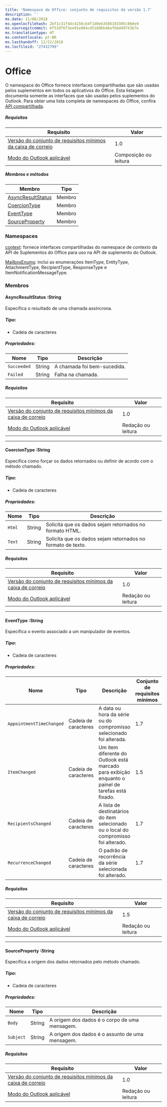 ```yaml
---
title: 'Namespace do Office: conjunto de requisitos da versão 1.7'
description: ''
ms.date: 11/08/2018
ms.openlocfilehash: 2bf1c31f4dc4156cb4f1d0eb3508193305c860e9
ms.sourcegitcommit: 6f53df6f3ee91e084cd5160bb48afbbd49743b7e
ms.translationtype: HT
ms.contentlocale: pt-BR
ms.lasthandoff: 12/22/2018
ms.locfileid: "27432799"
---
```

# <a name="office"></a>Office

O namespace do Office fornece interfaces compartilhadas que são usadas pelos suplementos em todos os aplicativos do Office. Esta listagem documenta somente as interfaces que são usadas pelos suplementos do Outlook. Para obter uma lista completa de namespaces do Office, confira [API compartilhada](/javascript/api/office).

##### <a name="requirements"></a>Requisitos

|Requisito| Valor|
|---|---|
|[Versão do conjunto de requisitos mínimos da caixa de correio](/office/dev/add-ins/reference/requirement-sets/outlook-api-requirement-sets)| 1.0|
|[Modo do Outlook aplicável](https://docs.microsoft.com/outlook/add-ins/#extension-points)| Composição ou leitura|

##### <a name="members-and-methods"></a>Membros e métodos

| Membro | Tipo |
|--------|------|
| [AsyncResultStatus](#asyncresultstatus-string) | Membro |
| [CoercionType](#coerciontype-string) | Membro |
| [EventType](#eventtype-string) | Membro |
| [SourceProperty](#sourceproperty-string) | Membro |

### <a name="namespaces"></a>Namespaces

[context](office.context.md): fornece interfaces compartilhadas do namespace de contexto da API de Suplementos do Office para uso na API de suplemento do Outlook.

[MailboxEnums](/javascript/api/outlook_1_7/office.mailboxenums.attachmenttype): inclui as enumerações ItemType, EntityType, AttachmentType, RecipientType, ResponseType e ItemNotificationMessageType.

### <a name="members"></a>Membros

####  <a name="asyncresultstatus-string"></a>AsyncResultStatus :String

Especifica o resultado de uma chamada assíncrona.

##### <a name="type"></a>Tipo:

*   Cadeia de caracteres

##### <a name="properties"></a>Propriedades:

|Nome| Tipo| Descrição|
|---|---|---|
|`Succeeded`| String|A chamada foi bem-sucedida.|
|`Failed`| String|Falha na chamada.|

##### <a name="requirements"></a>Requisitos

|Requisito| Valor|
|---|---|
|[Versão do conjunto de requisitos mínimos da caixa de correio](/office/dev/add-ins/reference/requirement-sets/outlook-api-requirement-sets)| 1.0|
|[Modo do Outlook aplicável](https://docs.microsoft.com/outlook/add-ins/#extension-points)| Redação ou leitura|

---

####  <a name="coerciontype-string"></a>CoercionType :String

Especifica como forçar os dados retornados ou definir de acordo com o método chamado.

##### <a name="type"></a>Tipo:

*   Cadeia de caracteres

##### <a name="properties"></a>Propriedades:

|Nome| Tipo| Descrição|
|---|---|---|
|`Html`| String|Solicita que os dados sejam retornados no formato HTML.|
|`Text`| String|Solicita que os dados sejam retornados no formato de texto.|

##### <a name="requirements"></a>Requisitos

|Requisito| Valor|
|---|---|
|[Versão do conjunto de requisitos mínimos da caixa de correio](/office/dev/add-ins/reference/requirement-sets/outlook-api-requirement-sets)| 1.0|
|[Modo do Outlook aplicável](https://docs.microsoft.com/outlook/add-ins/#extension-points)| Redação ou leitura|

---

####  <a name="eventtype-string"></a>EventType :String

Especifica o evento associado a um manipulador de eventos.

##### <a name="type"></a>Tipo:

*   Cadeia de caracteres

##### <a name="properties"></a>Propriedades:

| Nome | Tipo | Descrição | Conjunto de requisitos mínimos |
|---|---|---|---|
|`AppointmentTimeChanged`| Cadeia de caracteres | A data ou hora da série ou do compromisso selecionado foi alterada. | 1.7 |
|`ItemChanged`| Cadeia de caracteres | Um item diferente do Outlook está marcado para exibição enquanto o painel de tarefas está fixado. | 1.5 |
|`RecipientsChanged`| Cadeia de caracteres | A lista de destinatários do item selecionado ou o local do compromisso foi alterado. | 1.7 |
|`RecurrenceChanged`| Cadeia de caracteres | O padrão de recorrência da série selecionada foi alterado. | 1.7 |

##### <a name="requirements"></a>Requisitos

|Requisito| Valor|
|---|---|
|[Versão do conjunto de requisitos mínimos da caixa de correio](/office/dev/add-ins/reference/requirement-sets/outlook-api-requirement-sets)| 1.5 |
|[Modo do Outlook aplicável](https://docs.microsoft.com/outlook/add-ins/#extension-points)| Redação ou leitura |

---

####  <a name="sourceproperty-string"></a>SourceProperty :String

Especifica a origem dos dados retornados pelo método chamado.

##### <a name="type"></a>Tipo:

*   Cadeia de caracteres

##### <a name="properties"></a>Propriedades:

|Nome| Tipo| Descrição|
|---|---|---|
|`Body`| String|A origem dos dados é o corpo de uma mensagem.|
|`Subject`| String|A origem dos dados é o assunto de uma mensagem.|

##### <a name="requirements"></a>Requisitos

|Requisito| Valor|
|---|---|
|[Versão do conjunto de requisitos mínimos da caixa de correio](/office/dev/add-ins/reference/requirement-sets/outlook-api-requirement-sets)| 1.0|
|[Modo do Outlook aplicável](https://docs.microsoft.com/outlook/add-ins/#extension-points)| Redação ou leitura|